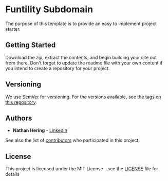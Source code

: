 # Funtility Subdomain

The purpose of this template is to provide an easy to implement project starter.

## Getting Started

Download the zip, extract the contents, and begin building your site out from there. Don't forget to update the readme file with your own content if you intend to create a repository for your project.

## Versioning

We use [SemVer](http://semver.org/) for versioning. For the versions available, see the [tags on this repository](https://github.com/funtility/FuntilitySubdomain/tags). 

## Authors

* **Nathan Hering** - [LinkedIn](https://www.linkedin.com/in/nathanhering/)

See also the list of [contributors](https://github.com/funtility/FuntilitySubdomain/contributors) who participated in this project.

## License

This project is licensed under the MIT License - see the [LICENSE](LICENSE) file for details

